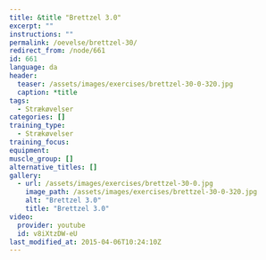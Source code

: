 ```yaml
---
title: &title "Brettzel 3.0"
excerpt: ""
instructions: ""
permalink: /oevelse/brettzel-30/
redirect_from: /node/661
id: 661
language: da
header:
  teaser: /assets/images/exercises/brettzel-30-0-320.jpg
  caption: *title
tags:
  - Strækøvelser
categories: []
training_type: 
  - Strækøvelser
training_focus: 
equipment:
muscle_group: []
alternative_titles: []
gallery:
  - url: /assets/images/exercises/brettzel-30-0.jpg
    image_path: /assets/images/exercises/brettzel-30-0-320.jpg
    alt: "Brettzel 3.0"
    title: "Brettzel 3.0"
video:
  provider: youtube
  id: v8iXtzDW-eU
last_modified_at: 2015-04-06T10:24:10Z
---
```

